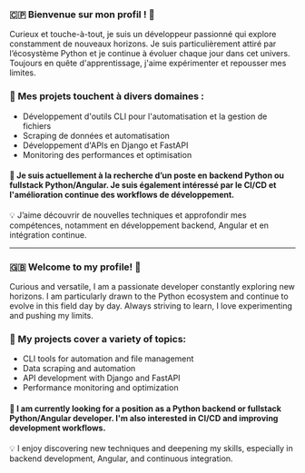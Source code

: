 ### 🇨🇵 Bienvenue sur mon profil ! 👋

Curieux et touche-à-tout, je suis un développeur passionné qui explore constamment de nouveaux horizons. Je suis particulièrement attiré par l’écosystème Python et je continue à évoluer chaque jour dans cet univers. Toujours en quête d'apprentissage, j'aime expérimenter et repousser mes limites.

### 🚀 Mes projets touchent à divers domaines :
- Développement d'outils CLI pour l'automatisation et la gestion de fichiers
- Scraping de données et automatisation
- Développement d'APIs en Django et FastAPI
- Monitoring des performances et optimisation

#### 🎯 Je suis actuellement à la recherche d’un poste en **backend Python** ou **fullstack Python/Angular**. Je suis également intéressé par le CI/CD et l'amélioration continue des workflows de développement.

💡 J’aime découvrir de nouvelles techniques et approfondir mes compétences, notamment en développement backend, Angular et en intégration continue.

---

### 🇬🇧 Welcome to my profile! 👋

Curious and versatile, I am a passionate developer constantly exploring new horizons. I am particularly drawn to the Python ecosystem and continue to evolve in this field day by day. Always striving to learn, I love experimenting and pushing my limits.

### 🚀 My projects cover a variety of topics:
- CLI tools for automation and file management
- Data scraping and automation
- API development with Django and FastAPI
- Performance monitoring and optimization

#### 🎯 I am currently looking for a position as a **Python backend** or **fullstack Python/Angular** developer. I'm also interested in CI/CD and improving development workflows.

💡 I enjoy discovering new techniques and deepening my skills, especially in backend development, Angular, and continuous integration.
